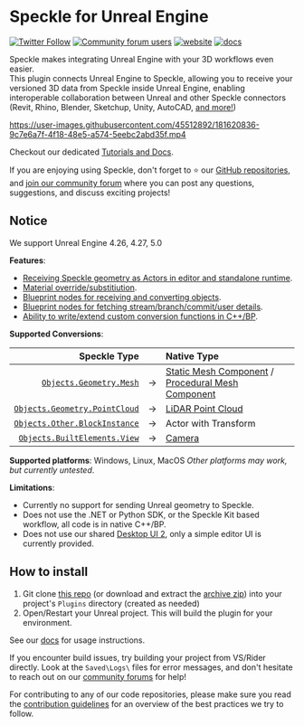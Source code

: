 # Speckle for Unreal Engine

[![Twitter Follow](https://img.shields.io/twitter/follow/SpeckleSystems?style=social)](https://twitter.com/SpeckleSystems) [![Community forum users](https://img.shields.io/discourse/users?server=https%3A%2F%2Fspeckle.community&style=flat-square&logo=discourse&logoColor=white)](https://speckle.community) [![website](https://img.shields.io/badge/https://-speckle.systems-royalblue?style=flat-square)](https://speckle.systems) [![docs](https://img.shields.io/badge/docs-speckle.guide-orange?style=flat-square&logo=read-the-docs&logoColor=white)](https://speckle.guide/user/unreal.html)

Speckle makes integrating Unreal Engine with your 3D workflows even easier. </br>
This plugin connects Unreal Engine to Speckle, allowing you to receive your versioned 3D data from Speckle inside Unreal Engine,
enabling interoperable collaboration between Unreal and other Speckle connectors (Revit, Rhino, Blender, Sketchup, Unity, AutoCAD, [and more!](https://speckle.systems/features/connectors/))


https://user-images.githubusercontent.com/45512892/181620836-9c7e6a7f-4f18-48e5-a574-5eebc2abd35f.mp4


Checkout our dedicated [Tutorials and Docs](https://speckle.systems/tag/unreal/).

If you are enjoying using Speckle, don't forget to ⭐ our [GitHub repositories](https://github.com/specklesystems),
and [join our community forum](https://speckle.community/) where you can post any questions, suggestions, and discuss exciting projects!

## Notice

We support Unreal Engine 4.26, 4.27, 5.0

**Features**:
- [Receiving Speckle geometry as Actors in editor and standalone runtime](https://speckle.systems/tutorials/getting-started-with-speckle-for-unreal/).
- [Material override/substitiution](https://speckle.guide/user/unreal.html#material-converter).
- [Blueprint nodes for receiving and converting objects](https://speckle.guide/user/unreal.html#usage-blueprint).
- [Blueprint nodes for fetching stream/branch/commit/user details](https://speckle.systems/tutorials/unreal-engine-blueprint-nodes-fetch-stream-branch-commit-info-and-more/).
- [Ability to write/extend custom conversion functions in C++/BP](https://speckle.systems/tutorials/unreal-developing-custom-conversion-logic/).

**Supported Conversions**:

 Speckle Type |  | Native Type |
| ---: | :---: | :--- |
| [`Objects.Geometry.Mesh`](https://github.com/specklesystems/speckle-sharp/blob/main/Objects/Objects/Geometry/Mesh.cs) | → | [Static Mesh Component](https://docs.unrealengine.com/4.27/en-US/API/Runtime/Engine/Components/UStaticMeshComponent/) /<br/> [Procedural Mesh Component](https://docs.unrealengine.com/4.27/en-US/API/Plugins/ProceduralMeshComponent/UProceduralMeshComponent/) |
| [`Objects.Geometry.PointCloud`](https://github.com/specklesystems/speckle-sharp/blob/main/Objects/Objects/Geometry/Pointcloud.cs) | → | [LiDAR Point Cloud](https://docs.unrealengine.com/4.27/en-US/WorkingWithContent/LidarPointCloudPlugin/LidarPointCloudPluginReference/) |
| [`Objects.Other.BlockInstance`](https://github.com/specklesystems/speckle-sharp/blob/main/Objects/Objects/Other/Block.cs) | → | Actor with Transform |
| [`Objects.BuiltElements.View`](https://github.com/specklesystems/speckle-sharp/blob/main/Objects/Objects/BuiltElements/View.cs) | → | [Camera](https://docs.unrealengine.com/4.27/en-US/InteractiveExperiences/Framework/Camera/) |

**Supported platforms**: Windows, Linux, MacOS
*Other platforms may work, but currently untested*.


**Limitations**:
- Currently no support for sending Unreal geometry to Speckle.
- Does not use the .NET or Python SDK, or the Speckle Kit based workflow, all code is in native C++/BP.
- Does not use our shared [Desktop UI 2](https://speckle.guide/user/ui2.html), only a simple editor UI is currently provided.
 
## How to install

<!--- Soon to be!
Speckle for Unreal Engine can be installed through the [Unreal Engine Marketplace](com.epicgames.launcher://ue/marketplace/product/98770ce9d4f143de8dd7882a707a6f81).

Alternatively, developers may prefer to install manually.-->
1. Git clone [this repo](https://github.com/specklesystems/speckle-unreal) (or download and extract the [archive zip](https://github.com/specklesystems/speckle-unreal/archive/refs/heads/main.zip)) into your project's `Plugins` directory (created as needed)
2. Open/Restart your Unreal project. This will build the plugin for your environment.

See our [docs](https://speckle.guide/user/unreal.html) for usage instructions.

If you encounter build issues, try building your project from VS/Rider directly. Look at the `Saved\Logs\` files for error messages,
and don't hesitate to reach out on our [community forums](https://speckle.community) for help!

For contributing to any of our code repositories, please make sure you read the [contribution guidelines](https://github.com/specklesystems/speckle-sharp/blob/main/.github/CONTRIBUTING.md) for an overview of the best practices we try to follow.
